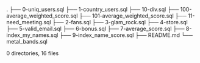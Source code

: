 .
├── 0-uniq_users.sql
├── 1-country_users.sql
├── 10-div.sql
├── 100-average_weighted_score.sql
├── 101-average_weighted_score.sql
├── 11-need_meeting.sql
├── 2-fans.sql
├── 3-glam_rock.sql
├── 4-store.sql
├── 5-valid_email.sql
├── 6-bonus.sql
├── 7-average_score.sql
├── 8-index_my_names.sql
├── 9-index_name_score.sql
├── README.md
└── metal_bands.sql

0 directories, 16 files
